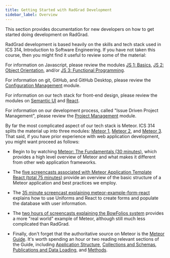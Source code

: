 ```yaml
---
title: Getting Started with RadGrad Development
sidebar_label: Overview
---
```


This section provides documentation for new developers on how to get started doing development on RadGrad.

RadGrad development is based heavily on the skills and tech stack used in ICS 314, Introduction to Software Engineering. If you have not taken this course, then you might find it useful to review some of the material:

For information on Javascript, please review the modules [JS 1: Basics](http://courses.ics.hawaii.edu/ics314f20/modules/javascript-1/), [JS 2: Object Orientation](http://courses.ics.hawaii.edu/ics314f20/modules/javascript-2/), and/or [JS 3: Functional Programming](http://courses.ics.hawaii.edu/ics314f20/modules/javascript-3/).

For information on git, GitHub, and GitHub Desktop, please review the [Configuration Management](http://courses.ics.hawaii.edu/ics314f20/modules/configuration-management/) module.

For information on our tech stack for front-end design, please review the modules on [Semantic UI](http://courses.ics.hawaii.edu/ics314f20/modules/ui-frameworks/) and [React](http://courses.ics.hawaii.edu/ics314f20/modules/react/).

For information on our development process, called "Issue Driven Project Management", please review the [Project Management](http://courses.ics.hawaii.edu/ics314f20/modules/project-management/) module.

By far the most complicated aspect of our tech stack is Meteor. ICS 314 splits the material up into three modules: [Meteor 1](http://courses.ics.hawaii.edu/ics314f20/modules/meteor-1/), [Meteor 2](http://courses.ics.hawaii.edu/ics314f20/modules/meteor-2/), and [Meteor 3](http://courses.ics.hawaii.edu/ics314f20/modules/meteor-3/). That said, if you have prior experience with web application development, you might want proceed as follows:

  * Begin to by watching [Meteor: The Fundamentals (30 minutes)](http://courses.ics.hawaii.edu/ics314f20/morea/meteor-1/reading-screencast-meteor-fundamentals.html), which provides a high level overview of Meteor and what makes it different from other web application frameworks.

  * The [five screencasts associated with Meteor Application Template React (total 75 minutes)](https://ics-software-engineering.github.io/meteor-application-template-react/#screencasts) provide an overview of the basic structure of a Meteor application and best practices we employ.

  * The [35 minute screencast explaining meteor-example-form-react](https://ics-software-engineering.github.io/meteor-example-form-react/#screencast) explains how to use Uniforms and React to create forms and populate the database with user information.

  * The [two hours of screencasts explaining the BowFolios system](https://bowfolios.github.io/#walkthrough-videos) provides a more "real world" example of Meteor, although still much less complicated than RadGrad.

  * Finally, don't forget that the authoritative source on Meteor is the [Meteor Guide](https://guide.meteor.com/). It's worth spending an hour or two reading relevant sections of the Guide, including [Application Structure](https://guide.meteor.com/structure.html), [Collections and Schemas](https://guide.meteor.com/collections.html), [Publications and Data Loading](https://guide.meteor.com/data-loading.html), and [Methods](https://guide.meteor.com/methods.html).



